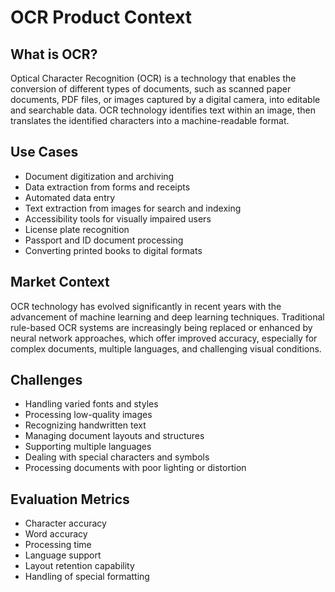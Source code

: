 # OCR Product Context

## What is OCR?
Optical Character Recognition (OCR) is a technology that enables the conversion of different types of documents, such as scanned paper documents, PDF files, or images captured by a digital camera, into editable and searchable data. OCR technology identifies text within an image, then translates the identified characters into a machine-readable format.

## Use Cases
- Document digitization and archiving
- Data extraction from forms and receipts
- Automated data entry
- Text extraction from images for search and indexing
- Accessibility tools for visually impaired users
- License plate recognition
- Passport and ID document processing
- Converting printed books to digital formats

## Market Context
OCR technology has evolved significantly in recent years with the advancement of machine learning and deep learning techniques. Traditional rule-based OCR systems are increasingly being replaced or enhanced by neural network approaches, which offer improved accuracy, especially for complex documents, multiple languages, and challenging visual conditions.

## Challenges
- Handling varied fonts and styles
- Processing low-quality images
- Recognizing handwritten text
- Managing document layouts and structures
- Supporting multiple languages
- Dealing with special characters and symbols
- Processing documents with poor lighting or distortion

## Evaluation Metrics
- Character accuracy
- Word accuracy
- Processing time
- Language support
- Layout retention capability
- Handling of special formatting 